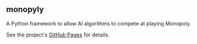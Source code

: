 monopyly
--------

A Python framework to allow AI algorithms to compete at playing Monopoly.

See the project's [GitHub Pages](http://richard-shepherd.github.io/monopyly/index.html) for details.
